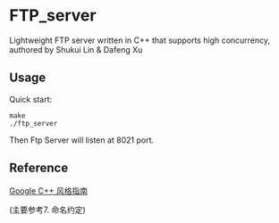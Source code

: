 # FTP_server
Lightweight FTP server written in C++ that supports high concurrency, authored by Shukui Lin &amp; Dafeng Xu


## Usage
Quick start:
```
make
./ftp_server
```
Then Ftp Server will listen at 8021 port.

## Reference 

[Google C++ 风格指南](https://zh-google-styleguide.readthedocs.io/en/latest/google-cpp-styleguide/contents/)


(主要参考7. 命名约定)
